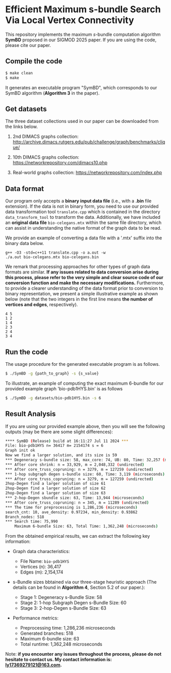 # Efficient Maximum s-bundle Search Via Local Vertex Connectivity

This repository implements the maximum *s*-bundle computation algorithm **SymBD** proposed in our SIGMOD 2025 paper. If you are using the code, please cite our paper.


## Compile the code

```sh
$ make clean
$ make
```
It generates an executable program "SymBD", which corresponds to our SymBD algorithm (**Algorithm 3** in the paper).

## Get datasets
The three dataset collections used in our paper can be downloaded from the links below.

1. 2nd DIMACS graphs collection: http://archive.dimacs.rutgers.edu/pub/challenge/graph/benchmarks/clique/

2. 10th DIMACS graphs collection: https://networkrepository.com/dimacs10.php

3. Real-world graphs collection: https://networkrepository.com/index.php


## Data format
Our program only accepts a **binary input data file** (i.e., with a **.bin** file extension). If the data is not in binary form, you need to use our provided data transformation tool `translate.cpp` which is contained in the directory `data_transform_tool` to transform the data. Additionally, we have included an **original data file** `bio-celegans.mtx` within the same file directory, which can assist in understanding the native format of the graph data to be read.

We provide an example of converting a data file with a '.mtx' suffix into the binary data below. 

    g++ -O3 -std=c++11 translate.cpp -o a.out -w
    ./a.out bio-celegans.mtx bio-celegans.bin

We remark that processing approaches for other types of graph data formats are similar. **If any issues related to data conversion arise during this process, please refer to the very simple and clear source code of our conversion function and make the necessary modifications.** Furthermore, to provide a clearer understanding of the data format prior to conversion to binary representation, we present a simple illustrative example as shown below (note that the two integers in the first line means **the number of vertices and edges**, respectively).

    4 5
    1 2
    1 4
    2 3
    2 4
    3 4
    
## Run the code
The usage procedure for the generated executable program is as follows.
```sh
$ ./SymBD -g {path_to_graph} -s {s_value}
```

To illustrate, an example of computing the exact maximum 6-bundle for our provided example graph 'bio-pdb1HYS.bin' is as follows
```sh
$ ./SymBD -g datasets/bio-pdb1HYS.bin -s 6
```
## Result Analysis
If you are using our provided example above, then you will see the following outputs (may be there are some slight differences):
```sh
**** SymBD (Release) build at 16:11:27 Jul 11 2024 ***
File: bio-pdb1HYS n= 36417 m= 2154174 s = 6
Graph init ok
Now we find a larger solution, and its size is 59
*** Degeneracy s-bundle size: 58, max_core: 74, UB: 80, Time: 32,257 (microseconds)
*** After core shrink: n = 33,929, m = 2,048,332 (undirected)
*** After core_truss_copruning: n = 3279, m = 127259 (undirected)
*** 1-hop subgraph degen s-bundle size: 60, Time: 3,119 (microseconds)
*** After core_truss_copruning: n = 3279, m = 127259 (undirected)
2hop-Degen find a larger solution of size 61
2hop-Degen find a larger solution of size 62
2hop-Degen find a larger solution of size 63
*** 2-hop-Degen sbundle size: 63, Time: 13,944 (microseconds)
*** After core_truss_copruning: n = 345, m = 11289 (undirected)
*** The time for preprocessing is 1,286,236 (microseconds)
search_cnt: 10, ave_density: 0.97234, min_density: 0.93862
Branch_nodes: 518
*** Search time: 75,990
	Maximum 6-bundle Size: 63, Total Time: 1,362,248 (microseconds)
```
From the obtained empirical results, we can extract the following key information:

- Graph data characteristics:
  - File Name: `bio-pdb1HYS`
  - Vertices (n): 36,417
  - Edges (m): 2,154,174

- s-Bundle sizes bbtained via our three-stage heuristic approach (The details can be found in **Algorithm 4**, Section 5.2 of our paper.):
  - Stage 1: Degeneracy s-Bundle Size: 58
  - Stage 2: 1-hop Subgraph Degen s-Bundle Size: 60
  - Stage 3: 2-hop-Degen s-Bundle Size: 63

- Performance metrics:
  - Preprocessing time: 1,286,236 microseconds
  - Generated branches: 518
  - Maximum 6-bundle size: 63
  - Total runtime: 1,362,248 microseconds

Note: **if you encounter any issues throughout the process, please do not hesitate to contact us. My contact information is: ly17369279121@163.com.**